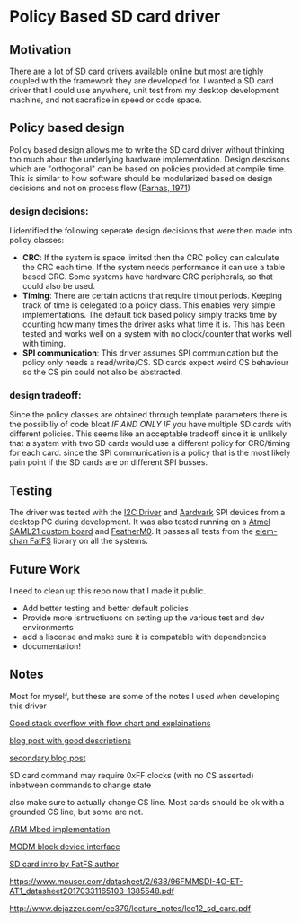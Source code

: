 # Policy Based SD card driver
## Motivation
There are a lot of SD card drivers available online but most are tighly coupled with the framework they are developed for. I wanted a SD card driver that I could use anywhere, unit test from my desktop development machine, and not sacrafice in speed or code space.

## Policy based design
Policy based design allows me to write the SD card driver without thinking too much about the underlying hardware implementation. Design descisons which are "orthogonal" can be based on policies provided at compile time. This is similar to how software should be modularized based on design decisions and not on process flow ([Parnas, 1971](https://www.win.tue.nl/~wstomv/edu/2ip30/references/criteria_for_modularization.pdf))

### design decisions:
I identified the following seperate design decisions that were then made into policy classes:
 - **CRC**: If the system is space limited then the CRC policy can calculate the CRC each time. If the system needs performance it can use a table based CRC. Some systems have hardware CRC peripherals, so that could also be used.
 - **Timing**: There are certain actions that require timout periods. Keeping track of time is delegated to a policy class. This enables very simple implementations. The default tick based policy simply tracks time by counting how many times the driver asks what time it is. This has been tested and works well on a system with no clock/counter that works well with timing.
 - **SPI communication**: This driver assumes SPI communication but the policy only needs a read/write/CS. SD cards expect weird CS behaviour so the CS pin could not also be abstracted.
 
### design tradeoff:
Since the policy classes are obtained through template parameters there is the possibiliy of code bloat *IF AND ONLY IF* you have multiple SD cards with different policies. This seems like an acceptable tradeoff since it is unlikely that a system with two SD cards would use a different policy for CRC/timing for each card. since the SPI communication is a policy that is the most likely pain point if the SD cards are on different SPI busses.

## Testing
The driver was tested with the [I2C Driver](https://spidriver.com/) and [Aardvark](https://www.totalphase.com/products/aardvark-i2cspi/) SPI devices from a desktop PC during development. It was also tested running on a [Atmel SAML21 custom board](https://www.microchip.com/wwwproducts/en/ATSAML21E18B) and [FeatherM0](https://www.adafruit.com/product/2772). It passes all tests from the [elem-chan FatFS](http://elm-chan.org/fsw/ff/00index_e.html) library on all the systems.

## Future Work
I need to clean up this repo now that I made it public. 
 - Add better testing and better default policies
 - Provide more isntructiuons on setting up the various test and dev environments
 - add a liscense and make sure it is compatable with dependencies
 - documentation!

## Notes
Most for myself, but these are some of the notes I used when developing this driver

[Good stack overflow with flow chart and explainations](https://electronics.stackexchange.com/questions/77417/what-is-the-correct-command-sequence-for-microsd-card-initialization-in-spi)

[blog post with good descriptions](https://luckyresistor.me/cat-protector/software/sdcard-2/)

[secondary blog post](http://patrickleyman.be/blog/sd-card-c-driver-init/)

SD card command may require 0xFF clocks (with no CS asserted) inbetween commands to change state

also make sure to actually change CS line. Most cards should be ok with a grounded CS line, but some are not.


[ARM Mbed implementation](https://github.com/ARMmbed/sd-driver/blob/master/SDBlockDevice.cpp)

[MODM block device interface](https://github.com/modm-io/modm/blob/develop/src/modm/driver/storage/block_device_spiflash.hpp)

[SD card intro by FatFS author](http://elm-chan.org/docs/mmc/i/sdinit.png)

https://www.mouser.com/datasheet/2/638/96FMMSDI-4G-ET-AT1_datasheet20170331165103-1385548.pdf

http://www.dejazzer.com/ee379/lecture_notes/lec12_sd_card.pdf
